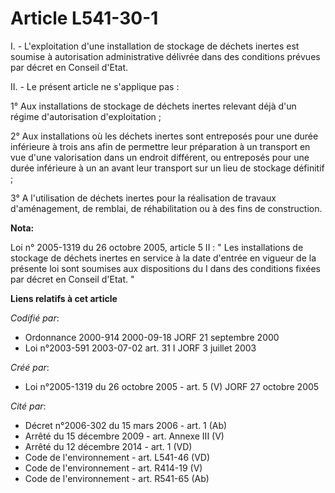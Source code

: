 # Article L541-30-1

I. - L'exploitation d'une installation de stockage de déchets inertes est soumise à autorisation administrative délivrée dans
des conditions prévues par décret en Conseil d'Etat.

II. - Le présent article ne s'applique pas :

1° Aux installations de stockage de déchets inertes relevant déjà d'un régime d'autorisation d'exploitation ;

2° Aux installations où les déchets inertes sont entreposés pour une durée inférieure à trois ans afin de permettre leur
préparation à un transport en vue d'une valorisation dans un endroit différent, ou entreposés pour une durée inférieure à un
an avant leur transport sur un lieu de stockage définitif ;

3° A l'utilisation de déchets inertes pour la réalisation de travaux d'aménagement, de remblai, de réhabilitation ou à des
fins de construction.

**Nota:**

Loi n° 2005-1319 du 26 octobre 2005, article 5 II : " Les installations de stockage de déchets inertes en service à la date
d'entrée en vigueur de la présente loi sont soumises aux dispositions du I dans des conditions fixées par décret en Conseil
d'Etat. "

**Liens relatifs à cet article**

_Codifié par_:

  - Ordonnance 2000-914 2000-09-18 JORF 21 septembre 2000
  - Loi n°2003-591 2003-07-02 art. 31 I JORF 3 juillet 2003

_Créé par_:

  - Loi n°2005-1319 du 26 octobre 2005 - art. 5 (V) JORF 27 octobre 2005

_Cité par_:

  - Décret n°2006-302 du 15 mars 2006 - art. 1 (Ab)
  - Arrêté du 15 décembre 2009 - art. Annexe III (V)
  - Arrêté du 12 décembre 2014 - art. 1 (VD)
  - Code de l'environnement - art. L541-46 (VD)
  - Code de l'environnement - art. R414-19 (V)
  - Code de l'environnement - art. R541-65 (Ab)
